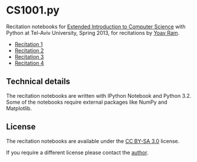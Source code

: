 # CS1001.py

Recitation notebooks for [Extended Introduction to Computer Science](http://tau-cs1001-py.wikidot.com/) with Python at Tel-Aviv University, Spring 2013, for recitations by [Yoav Ram](http://www.yoavram.com/).

* [Recitation 1](http://nbviewer.ipython.org/urls/raw.github.com/yoavram/CS1001.py/master/recitation1.ipynb)
* [Recitation 2](http://nbviewer.ipython.org/urls/raw.github.com/yoavram/CS1001.py/master/recitation2.ipynb)
* [Recitation 3](http://nbviewer.ipython.org/urls/raw.github.com/yoavram/CS1001.py/master/recitation3.ipynb)
* [Recitation 4](http://nbviewer.ipython.org/urls/raw.github.com/yoavram/CS1001.py/master/recitation4.ipynb)

## Technical details

The recitation notebooks are written with IPython Notebook and Python 3.2. 
Some of the notebooks require external packages like NumPy and Matplotlib.

## License

The recitation notebooks are available under the [CC BY-SA 3.0](http://creativecommons.org/licenses/by-sa/3.0/) license.

If you require a different license please contact the [author](mailto:yoavram+github@gmail.com).
